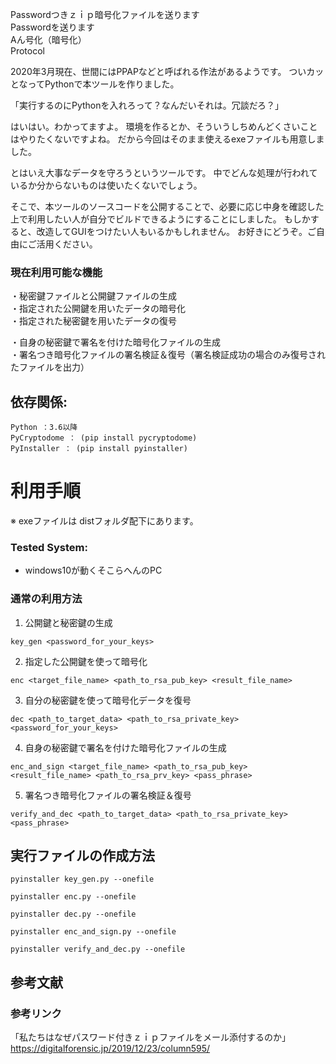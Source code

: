 
Passwordつきｚｉｐ暗号化ファイルを送ります  
Passwordを送ります  
Aん号化（暗号化）  
Protocol  

2020年3月現在、世間にはPPAPなどと呼ばれる作法があるようです。
ついカッとなってPythonで本ツールを作りました。

「実行するのにPythonを入れろって？なんだいそれは。冗談だろ？」

はいはい。わかってますよ。
環境を作るとか、そういうしちめんどくさいことはやりたくないですよね。
だから今回はそのまま使えるexeファイルも用意しました。

とはいえ大事なデータを守ろうというツールです。
中でどんな処理が行われているか分からないものは使いたくないでしょう。

そこで、本ツールのソースコードを公開することで、必要に応じ中身を確認した上で利用したい人が自分でビルドできるようにすることにしました。
もしかすると、改造してGUIをつけたい人もいるかもしれません。
お好きにどうぞ。ご自由にご活用ください。


### 現在利用可能な機能

・秘密鍵ファイルと公開鍵ファイルの生成  
・指定された公開鍵を用いたデータの暗号化  
・指定された秘密鍵を用いたデータの復号  

・自身の秘密鍵で署名を付けた暗号化ファイルの生成  
・署名つき暗号化ファイルの署名検証＆復号（署名検証成功の場合のみ復号されたファイルを出力）

## 依存関係:

    Python ：3.6以降
    PyCryptodome ： (pip install pycryptodome)
    PyInstaller ： (pip install pyinstaller)


# 利用手順

※ exeファイルは distフォルダ配下にあります。

### Tested System:
* windows10が動くそこらへんのPC

### 通常の利用方法
1. 公開鍵と秘密鍵の生成

```bash:
key_gen <password_for_your_keys>
```

2. 指定した公開鍵を使って暗号化


```bash:
enc <target_file_name> <path_to_rsa_pub_key> <result_file_name>
```

3. 自分の秘密鍵を使って暗号化データを復号

```bash:
dec <path_to_target_data> <path_to_rsa_private_key> <password_for_your_keys>
```

4. 自身の秘密鍵で署名を付けた暗号化ファイルの生成

```bash:
enc_and_sign <target_file_name> <path_to_rsa_pub_key> <result_file_name> <path_to_rsa_prv_key> <pass_phrase>
```

5. 署名つき暗号化ファイルの署名検証＆復号

```bash:
verify_and_dec <path_to_target_data> <path_to_rsa_private_key> <pass_phrase>
```


## 実行ファイルの作成方法

```bash:
pyinstaller key_gen.py --onefile
```

```bash:
pyinstaller enc.py --onefile
```

```bash:
pyinstaller dec.py --onefile
```

```bash:
pyinstaller enc_and_sign.py --onefile
```

```bash:
pyinstaller verify_and_dec.py --onefile
```

## 参考文献

### 参考リンク

「私たちはなぜパスワード付きｚｉｐファイルをメール添付するのか」
https://digitalforensic.jp/2019/12/23/column595/



